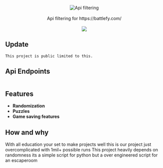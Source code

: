 
<p align=center>

  <img src="https://i.imgur.com/juRgeXQ.png" alt="Api filtering" />

  <br>
  <br>
  <span>Api filtering for https://battlefy.com/<br></span>
  <br>
  <a target="_blank" href="https://www.python.org/downloads/" title="Python version"><img src="https://img.shields.io/badge/php-8.0.1-green.svg"></a>
</p>

## Update
```console
This project is public limited to this.
```

## Api Endpoints
```php
```

## Features
* <strong>Randomization</strong>
* <strong>Puzzles</strong>
* <strong>Game saving features</strong>


## How and why
<span>With all education your set to make projects well this is our project just overcomplicated with 1mil+ possible runs</span>
<span>This project heavily depends on randomness its a simple script for python but a over engineered script for an escaperoom</span>



